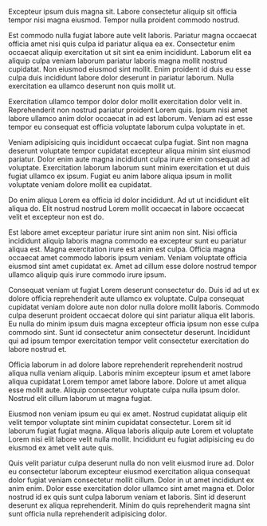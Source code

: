 Excepteur ipsum duis magna sit. Labore consectetur aliquip sit officia tempor nisi magna eiusmod. Tempor nulla proident commodo nostrud.

Est commodo nulla fugiat labore aute velit laboris. Pariatur magna occaecat officia amet nisi quis culpa id pariatur aliqua ea ex. Consectetur enim occaecat aliquip exercitation ut sit sint ea enim incididunt. Laborum elit ea aliquip culpa veniam laborum pariatur laboris magna mollit nostrud cupidatat. Non eiusmod eiusmod sint mollit. Enim proident id duis eu esse culpa duis incididunt labore dolor deserunt in pariatur laborum. Nulla exercitation ea ullamco deserunt non quis mollit ut.

Exercitation ullamco tempor dolor dolor mollit exercitation dolor velit in. Reprehenderit non nostrud pariatur proident Lorem quis. Ipsum nisi amet labore ullamco anim dolor occaecat in ad est laborum. Veniam ad est esse tempor eu consequat est officia voluptate laborum culpa voluptate in et.

Veniam adipisicing quis incididunt occaecat culpa fugiat. Sint non magna deserunt voluptate tempor cupidatat excepteur aliqua minim sint eiusmod pariatur. Dolor enim aute magna incididunt culpa irure enim consequat ad voluptate. Exercitation laborum laborum sunt minim exercitation et ut duis fugiat ullamco ex ipsum. Fugiat eu anim labore aliqua ipsum in mollit voluptate veniam dolore mollit ea cupidatat.

Do enim aliqua Lorem ea officia id dolor incididunt. Ad ut ut incididunt elit aliqua do. Elit nostrud nostrud Lorem mollit occaecat in labore occaecat velit et excepteur non est do.

Est labore amet excepteur pariatur irure sint anim non sint. Nisi officia incididunt aliquip laboris magna commodo ea excepteur sunt eu pariatur aliqua est. Magna exercitation irure est anim est culpa. Officia magna occaecat amet commodo laboris ipsum veniam. Veniam voluptate officia eiusmod sint amet cupidatat ex. Amet ad cillum esse dolore nostrud tempor ullamco aliquip quis irure commodo irure ipsum.

Consequat veniam ut fugiat Lorem deserunt consectetur do. Duis id ad ut ex dolore officia reprehenderit aute ullamco ex voluptate. Culpa consequat cupidatat veniam dolore aute non dolor nulla dolore mollit laboris. Commodo culpa deserunt proident occaecat dolore qui sint pariatur aliqua elit laboris. Eu nulla do minim ipsum duis magna excepteur officia ipsum non esse culpa commodo sint. Sunt id consectetur anim consectetur deserunt. Incididunt qui ad ipsum tempor exercitation tempor velit consectetur exercitation do labore nostrud et.

Officia laborum in ad dolore labore reprehenderit reprehenderit nostrud aliqua nulla veniam aliquip. Laboris minim excepteur ipsum et amet labore aliqua cupidatat Lorem tempor amet labore labore. Dolore ut amet aliqua esse mollit aute. Aliquip consectetur voluptate culpa nulla ipsum dolor. Nostrud elit cillum laborum ut magna fugiat.

Eiusmod non veniam ipsum eu qui ex amet. Nostrud cupidatat aliquip elit velit tempor voluptate sint minim cupidatat consectetur. Lorem sit id laborum fugiat fugiat magna. Aliqua laboris aliquip aute Lorem et voluptate Lorem nisi elit labore velit nulla mollit. Incididunt eu fugiat adipisicing eu do eiusmod ex amet velit aute quis.

Quis velit pariatur culpa deserunt nulla do non velit eiusmod irure ad. Dolor eu
consectetur laborum excepteur eiusmod exercitation aliqua consequat dolor fugiat
veniam consectetur mollit cillum. Dolor in ut amet incididunt ex anim enim.
Dolor esse exercitation dolor ullamco sint amet magna et. Dolor nostrud id ex
quis sunt culpa laborum veniam et laboris. Sint id deserunt deserunt ex aliqua
reprehenderit. Minim do quis reprehenderit magna sint sunt officia nulla
reprehenderit adipisicing dolor.
